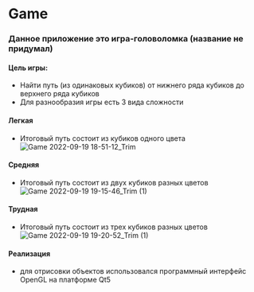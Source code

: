 # Game
### Данное приложение это игра-головоломка (название не придумал)
#### Цель игры:
- Найти путь (из одинаковых кубиков) от нижнего ряда кубиков до верхнего ряда кубиков
- Для разнообразия игры есть 3 вида сложности
#### Легкая
- Итоговый путь состоит из кубиков одного цвета
![Game 2022-09-19 18-51-12_Trim](https://user-images.githubusercontent.com/69618032/191061973-2bc28a19-857b-4511-9cd3-c68e5d38d550.gif)
#### Средняя
- Итоговый путь состоит из двух кубиков разных цветов
![Game 2022-09-19 19-15-46_Trim (1)](https://user-images.githubusercontent.com/69618032/191064822-3edd47df-ab1a-4748-b182-5a73ab9bfd38.gif)
#### Трудная
- Итоговый путь состоит из трех кубиков разных цветов
![Game 2022-09-19 19-20-52_Trim (1)](https://user-images.githubusercontent.com/69618032/191065946-f69d3217-83b9-4d38-b57e-85b1f7e52cf1.gif)
#### Реализация
- для отрисовки объектов использовался программный интерфейс OpenGL на платформе Qt5


